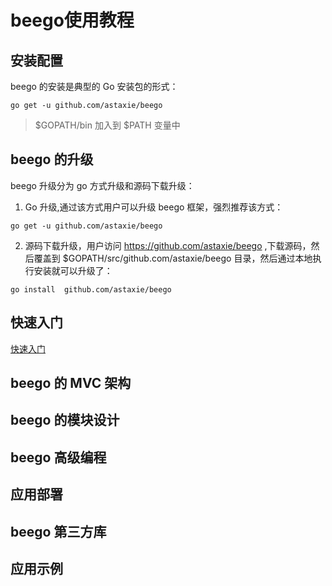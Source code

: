 # beego使用教程

## 安装配置
beego 的安装是典型的 Go 安装包的形式：
```
go get -u github.com/astaxie/beego

```
> $GOPATH/bin 加入到 $PATH 变量中

## beego 的升级
beego 升级分为 go 方式升级和源码下载升级：

1. Go 升级,通过该方式用户可以升级 beego 框架，强烈推荐该方式：
```
go get -u github.com/astaxie/beego
```
2. 源码下载升级，用户访问 https://github.com/astaxie/beego ,下载源码，然后覆盖到 $GOPATH/src/github.com/astaxie/beego 目录，然后通过本地执行安装就可以升级了：
```
go install  github.com/astaxie/beego
```
## 快速入门
[快速入门](./03-快速入门.md)
## beego 的 MVC 架构


## beego 的模块设计

## beego 高级编程

## 应用部署

## beego 第三方库

## 应用示例

